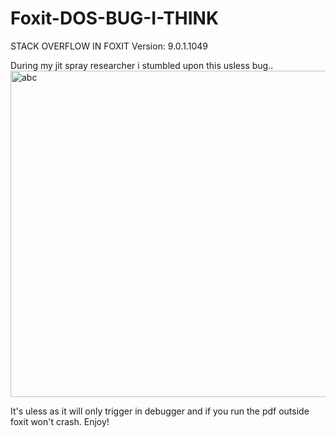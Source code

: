 # Foxit-DOS-BUG-I-THINK
STACK OVERFLOW IN FOXIT Version:  9.0.1.1049

During my jit spray researcher i stumbled upon this usless bug..<img width="522" alt="abc" src="https://user-images.githubusercontent.com/25670930/213843840-40ead7f0-9c81-4340-92a3-c60eb0ac0534.PNG">

It's uless as it will only trigger in debugger and if you run the pdf outside foxit won't crash. Enjoy!

